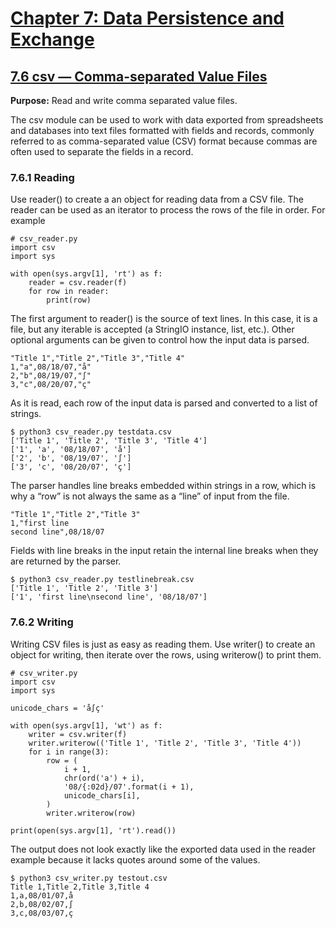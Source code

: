 # [Chapter 7: Data Persistence and Exchange](https://pymotw.com/3/persistence.html)

## [7.6 csv — Comma-separated Value Files](https://pymotw.com/3/csv/index.html)

**Purpose:**	Read and write comma separated value files.

The csv module can be used to work with data exported from spreadsheets and databases into text files formatted with fields and records, commonly referred to as comma-separated value (CSV) format because commas are often used to separate the fields in a record.

### 7.6.1 Reading

Use reader() to create a an object for reading data from a CSV file. The reader can be used as an iterator to process the rows of the file in order. For example

```
# csv_reader.py
import csv
import sys

with open(sys.argv[1], 'rt') as f:
    reader = csv.reader(f)
    for row in reader:
        print(row)
```

The first argument to reader() is the source of text lines. In this case, it is a file, but any iterable is accepted (a StringIO instance, list, etc.). Other optional arguments can be given to control how the input data is parsed.

```
"Title 1","Title 2","Title 3","Title 4"
1,"a",08/18/07,"å"
2,"b",08/19/07,"∫"
3,"c",08/20/07,"ç"
```

As it is read, each row of the input data is parsed and converted to a list of strings.

```
$ python3 csv_reader.py testdata.csv
['Title 1', 'Title 2', 'Title 3', 'Title 4']
['1', 'a', '08/18/07', 'å']
['2', 'b', '08/19/07', '∫']
['3', 'c', '08/20/07', 'ç']
```

The parser handles line breaks embedded within strings in a row, which is why a “row” is not always the same as a “line” of input from the file.

```
"Title 1","Title 2","Title 3"
1,"first line
second line",08/18/07
```

Fields with line breaks in the input retain the internal line breaks when they are returned by the parser.

```
$ python3 csv_reader.py testlinebreak.csv
['Title 1', 'Title 2', 'Title 3']
['1', 'first line\nsecond line', '08/18/07']
```

### 7.6.2 Writing

Writing CSV files is just as easy as reading them. Use writer() to create an object for writing, then iterate over the rows, using writerow() to print them.

```
# csv_writer.py
import csv
import sys

unicode_chars = 'å∫ç'

with open(sys.argv[1], 'wt') as f:
    writer = csv.writer(f)
    writer.writerow(('Title 1', 'Title 2', 'Title 3', 'Title 4'))
    for i in range(3):
        row = (
            i + 1,
            chr(ord('a') + i),
            '08/{:02d}/07'.format(i + 1),
            unicode_chars[i],
        )
        writer.writerow(row)

print(open(sys.argv[1], 'rt').read())
```

The output does not look exactly like the exported data used in the reader example because it lacks quotes around some of the values.

```
$ python3 csv_writer.py testout.csv
Title 1,Title 2,Title 3,Title 4
1,a,08/01/07,å
2,b,08/02/07,∫
3,c,08/03/07,ç
```